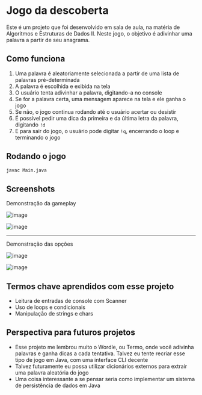 # Jogo da descoberta

Este é um projeto que foi desenvolvido em sala de aula, na matéria de Algoritmos e Estruturas de Dados II. Neste jogo, o objetivo é adivinhar uma palavra a partir de seu anagrama.

## Como funciona

1. Uma palavra é aleatoriamente selecionada a partir de uma lista de palavras pré-determinada
2. A palavra é escolhida e exibida na tela
3. O usuário tenta adivinhar a palavra, digitando-a no console
4. Se for a palavra certa, uma mensagem aparece na tela e ele ganha o jogo
5. Se não, o jogo continua rodando até o usuário acertar ou desistir
6. É possível pedir uma dica da primeira e da última letra da palavra, digitando `!d`
7. E para sair do jogo, o usuário pode digitar `!q`, encerrando o loop e terminando o jogo

## Rodando o jogo

```bash
javac Main.java
```

## Screenshots

Demonstração da gameplay

![image](https://github.com/user-attachments/assets/62462b5d-3acb-4156-b841-ff34ceabfdb4)

![image](https://github.com/user-attachments/assets/c8aa5521-47d1-4dd0-ab19-2c738aa21435)

---

Demonstração das opções

![image](https://github.com/user-attachments/assets/ce680921-0ded-48e6-95e1-a6907fcfe47e)

![image](https://github.com/user-attachments/assets/5c0b3326-06d6-4fd5-a9d5-5feef855a553)

## Termos chave aprendidos com esse projeto

- Leitura de entradas de console com Scanner
- Uso de loops e condicionais
- Manipulação de strings e chars

## Perspectiva para futuros projetos

- Esse projeto me lembrou muito o Wordle, ou Termo, onde você adivinha palavras e ganha dicas a cada tentativa. Talvez eu tente recriar esse tipo de jogo em Java, com uma interface CLI decente
- Talvez futuramente eu possa utilizar dicionários externos para extrair uma palavra aleatória do jogo
- Uma coisa interessante a se pensar seria como implementar um sistema de persistência de dados em Java
